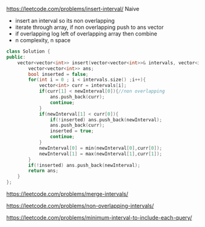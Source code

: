 https://leetcode.com/problems/insert-interval/
Naive
- insert an interval so its non overlapping
- iterate through array, if non overlapping push to ans vector
- if overlapping log left of overlapping array then combine 
- n complexity, n space

```cpp
class Solution {
public:
    vector<vector<int>> insert(vector<vector<int>>& intervals, vector<int>& newInterval) {
        vector<vector<int>> ans;
        bool inserted = false;
        for(int i = 0 ; i < intervals.size() ;i++){
            vector<int> curr = intervals[i];
            if(curr[1] < newInterval[0]){//non overlapping
                ans.push_back(curr);
                continue;
            }
            if(newInterval[1] < curr[0]){
                if(!inserted) ans.push_back(newInterval);
                ans.push_back(curr);
                inserted = true;
                continue;
            }
            newInterval[0] = min(newInterval[0],curr[0]);
            newInterval[1] = max(newInterval[1],curr[1]);
        }
        if(!inserted) ans.push_back(newInterval);
        return ans;
    }
};
```
https://leetcode.com/problems/merge-intervals/

https://leetcode.com/problems/non-overlapping-intervals/

https://leetcode.com/problems/minimum-interval-to-include-each-query/


